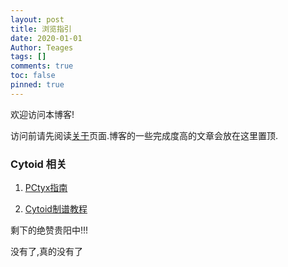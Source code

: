 ```yaml
---
layout: post
title: 浏览指引
date: 2020-01-01
Author: Teages
tags: []
comments: true
toc: false
pinned: true
---
```


欢迎访问本博客!

访问前请先阅读[关于](/about/)页面.博客的一些完成度高的文章会放在这里置顶.

### Cytoid 相关

1. [PCtyx指南](/post/newPCtyx.html)

2. [Cytoid制谱教程](http://localhost:4000/pages/cytoid.html)

剩下的绝赞贵阳中!!!

<!-- more -->

没有了,真的没有了